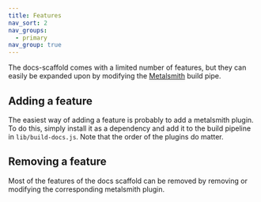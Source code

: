 ```yaml
---
title: Features
nav_sort: 2
nav_groups:
  - primary
nav_group: true
---
```

The docs-scaffold comes with a limited number of features, but they can easily be expanded upon by modifying the [Metalsmith](http://www.metalsmith.io/) build pipe.

## Adding a feature

The easiest way of adding a feature is probably to add a metalsmith plugin. To do this, simply install it as a dependency and add it to the build pipeline in `lib/build-docs.js`. Note that the order of the plugins do matter.

## Removing a feature

Most of the features of the docs scaffold can be removed by removing or modifying the corresponding metalsmith plugin.
